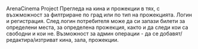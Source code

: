 ArenaCinema Project
Прегледа на кина и прожекции в тях, с възжможност за филтриране по град или по тип на прожекцията. Логин и регистрация. След логин потребителя може да си запази билети за определени места, за определена прожекция, както и да следи кои са свободни и кои не. Възможност за админ операции - да се добавят/редактира/изтриват кина, зала, прожекции.
